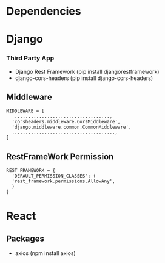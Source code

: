 
  # Dependencies

  # Django
    
   ### Third Party App
    
   - Django Rest Framework (pip install djangorestframework)
   - django-cors-headers (pip install django-cors-headers)
     
    
   ## Middleware
    
    MIDDLEWARE = [
       ...................................,
      'corsheaders.middleware.CorsMiddleware',
      'django.middleware.common.CommonMiddleware',
      ......................................,
    ]

     
   ## RestFrameWork Permission
     
    REST_FRAMEWORK = {
      'DEFAULT_PERMISSION_CLASSES': (
      'rest_framework.permissions.AllowAny',
      )
    }
    
    
    
   # React
   
   ## Packages
   - axios (npm install axios)
    
